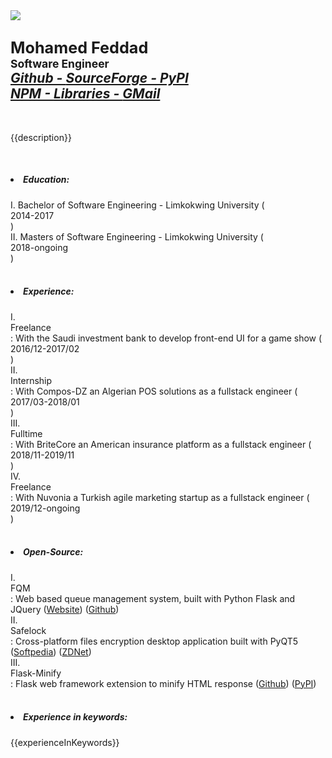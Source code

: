 <div class='profile'>
  <a href='https://mrf345.github.io'>
    <img src='{{profileImage}}'></img>
  </a>
  <h2>
    <big>Mohamed Feddad <br></big>
    <small>Software Engineer</small><br/>
    <i class='item'><a href='https://github.com/mrf345'>Github - </a></i>
    <i class='item'><a href='https://sourceforge.net/u/freequem/profile'>SourceForge - </a></i>
    <i class='item'><a href='https://pypi.org/user/mrf3/'>PyPI</a></i> <br />
    <i class='item'><a href='https://npmjs.com/~mrf3'>NPM - </a></i>
    <i class='item'><a href='https://libraries.io/github/mrf345'>Libraries - </a></i>
    <i class='item'><a href='mailto://moe.feddad@gmail.com'>GMail </a></i>
  </h2>
</div>
<div style='clear: left;'></div>
<br/>
<p class='intro'>
{{description}}
</p>

<br />

<h5><li> Education: </li></h5>
<div class='list'>
  I. Bachelor of Software Engineering - Limkokwing University (<div class='date'>2014-2017</div>) <br />
  II. Masters of Software Engineering - Limkokwing University (<div class="date">2018-ongoing</div>)
</div>

<br />

<h5><li> Experience: </li></h5>
<div class='list'>
I. <div class="date">Freelance</div>: With the Saudi investment bank to develop front-end UI for a game show (<div class="date">2016/12-2017/02</div>) <br />
II. <div class="date">Internship</div>: With Compos-DZ an Algerian POS solutions as a fullstack engineer (<div class="date">2017/03-2018/01</div>) <br />
III. <div class="date">Fulltime</div>: With BriteCore an American insurance platform as a fullstack engineer (<div class="date">2018/11-2019/11</div>) <br/>
IV. <div class="date">Freelance</div>: With Nuvonia a Turkish agile marketing startup as a fullstack engineer (<div class="date">2019/12-ongoing</div>) <br />
</div>

<br />

<h5><li> Open-Source: </li></h5>
<div class='list'>
I. <div class='date'>FQM</div>: Web based queue management system, built with Python Flask and JQuery (<a href="https://fqms.github.io#download" target='_blank'><span class='itemFull'>Website</span></a>) (<a target='_blank' href="https://github.com/mrf345/FQM"><span class='itemFull'>Github</span></a>)<br/>
II. <div class='date'>Safelock</div>: Cross-platform files encryption desktop application built with PyQT5 (<a href="https://softpedia.com/get/Security/Encrypting/Safelock.shtml" target='_blank'><span class='itemFull'>Softpedia</span></a>) (<a href="https://downloads.zdnet.com/product/2092-77703546/" target='_blank'><span class='itemFull'>ZDNet</span></a>)<br/>
III. <div class='date'>Flask-Minify</div>: Flask web framework extension to minify HTML response (<a href="https://github.com/mrf345/flask_minify" target='_blank'><span class='itemFull'>Github</span></a>) (<a target='_blank' href="https://pypi.org/project/Flask-Minify/"><span class='itemFull'>PyPI</span></a>)<br/>
</div>

<br />

<h5><li> Experience in keywords: </li></h5>

{{experienceInKeywords}}
